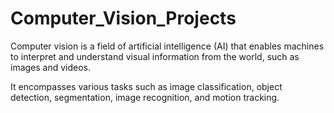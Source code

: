 # Computer_Vision_Projects

Computer vision is a field of artificial intelligence (AI) that enables machines to interpret and understand visual information from the world, such as images and videos.

It encompasses various tasks such as image classification, object detection, segmentation, image recognition, and motion tracking.
